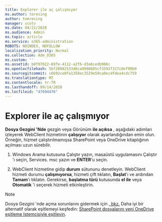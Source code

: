 ```yaml
---
title: Explorer ile aç çalışmıyor
ms.author: toresing
author: tomresing
manager: scotv
ms.date: 04/21/2020
ms.audience: Admin
ms.topic: article
ms.service: o365-administration
ROBOTS: NOINDEX, NOFOLLOW
localization_priority: Normal
ms.collection: Adm_O365
ms.custom: ''
ms.assetid: b8f07022-69fe-4112-a2f6-d3a6cedb966c
ms.openlocfilehash: 5bf28982533d8ca9998605cf3592f317c0ef99b0
ms.sourcegitcommit: c6692ce0fa1358ec3529e59ca0ecdfdea4cdc759
ms.translationtype: MT
ms.contentlocale: tr-TR
ms.lasthandoff: 09/14/2020
ms.locfileid: "47694476"
---
```

# <a name="open-with-explorer-isnt-working"></a>Explorer ile aç çalışmıyor

**Dosya Gezgini 'Nde** gezgin veya Görünüm **ile açıksa** , aşağıdaki adımları izleyerek WebClient hizmetinin **çalışıyor** olarak ayarlandığından emin olun. Örneğin, hizmet çalıştırılmamışsa SharePoint veya OneDrive kitaplığının açılması uzun sürebilir. 
  
1. Windows Arama kutusuna Çalıştır yazın, masaüstü uygulamasını Çalıştır 'ı seçin, Services. msc yazın ve **ENTER**'u seçin.
    
2. WebClient hizmetine gidip **durum** sütununu denetleyin. WebClient hizmeti durumu **çalışmıyorsa**, hizmeti çift tıklatın, **Başlat**'ı ve ardından **Tamam**'ı tıklatın. Gerekirse, **başlatma türü** kutusunda **el ile** veya **Otomatik** 'i seçerek hizmeti etkinleştirin. 
    
> [!NOTE]
> Dosya Gezgini 'nde açma sorunlarını gidermek için [, bkz.](https://go.microsoft.com/fwlink/?linkid=871665) Daha iyi bir alternatif olarak eşitlemeyi keşfedin: [SharePoint dosyalarını yeni OneDrive eşitleme Istemcisiyle eşitleyin](https://go.microsoft.com/fwlink/?linkid=871666). 
  

